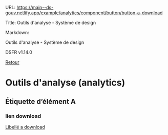 URL:
https://main--ds-gouv.netlify.app/example/analytics/component/button/button-a-download

Title:
Outils d'analyse - Système de design

Markdown:


Outils d'analyse - Système de design


DSFR v1.14.0


[Retour](../)


# Outils d'analyse (analytics)


## Étiquette d’élément A


### lien download


[Libellé a download](../../../../../example/img/image.jpg)